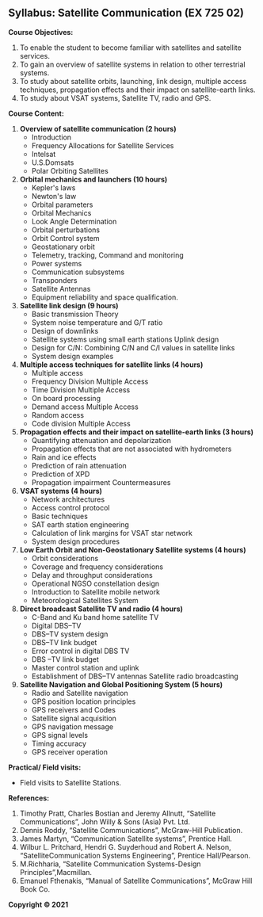 ## Syllabus: Satellite Communication (EX 725 02)

**Course Objectives:**

1. To enable the student to become familiar with satellites and satellite services.
2. To gain an overview of satellite systems in relation to other terrestrial systems.
3. To study about satellite orbits, launching, link design, multiple access techniques, propagation effects and their impact on satellite-earth links.
4. To study about VSAT systems, Satellite TV, radio and GPS.

**Course Content:**

1. **Overview of satellite communication (2 hours)**
    * Introduction
    * Frequency Allocations for Satellite Services 
    * Intelsat 
    * U.S.Domsats
    * Polar Orbiting Satellites
2. **Orbital mechanics and launchers (10 hours)**
    * Kepler's laws
    * Newton's law
    * Orbital parameters
    * Orbital Mechanics
    * Look Angle Determination
    * Orbital perturbations
    * Orbit Control system
    * Geostationary orbit
    * Telemetry, tracking, Command and monitoring
    * Power systems
    * Communication subsystems
    * Transponders
    * Satellite Antennas
    * Equipment reliability and space qualification.
3. **Satellite link design (9 hours)**
    * Basic transmission Theory
    * System noise temperature and G/T ratio
    * Design of downlinks
    * Satellite systems using small earth stations Uplink design
    * Design for C/N: Combining C/N and C/I values in satellite links
    * System design examples
4. **Multiple access techniques for satellite links (4 hours)**
    * Multiple access
    * Frequency Division Multiple Access
    * Time Division Multiple Access
    * On board processing
    * Demand access Multiple Access
    * Random access
    * Code division Multiple Access
5. **Propagation effects and their impact on satellite-earth links (3 hours)**
    * Quantifying attenuation and depolarization
    * Propagation effects that are not associated with hydrometers
    * Rain and ice effects
    * Prediction of rain attenuation
    * Prediction of XPD
    * Propagation impairment Countermeasures
6. **VSAT systems (4 hours)**
    * Network architectures 
    * Access control protocol 
    * Basic techniques 
    * SAT earth station engineering 
    * Calculation of link margins for VSAT star network 
    * System design procedures
7. **Low Earth Orbit and Non-Geostationary Satellite systems (4 hours)**
    * Orbit considerations 
    * Coverage and frequency considerations 
    * Delay and throughput considerations 
    * Operational NGSO constellation design 
    * Introduction to Satellite mobile network
    * Meteorological Satellites System
8. **Direct broadcast Satellite TV and radio (4 hours)**
    * C-Band and Ku band home satellite TV 
    * Digital DBS–TV 
    * DBS–TV system design 
    * DBS–TV link budget
    * Error control in digital DBS TV 
    * DBS –TV link budget 
    * Master control station and uplink 
    * Establishment of DBS–TV antennas Satellite radio broadcasting
9. **Satellite Navigation and Global Positioning System (5 hours)**
    * Radio and Satellite navigation
    * GPS position location principles
    * GPS receivers and Codes 
    * Satellite signal acquisition
    * GPS navigation message
    * GPS signal levels
    * Timing accuracy
    * GPS receiver operation

**Practical/ Field visits:**
* Field visits to Satellite Stations. 

**References:**

1. Timothy Pratt, Charles Bostian and Jeremy Allnutt, “Satellite Communications”, John Willy & Sons (Asia) Pvt. Ltd.
2. Dennis Roddy, “Satellite Communications”, McGraw-Hill Publication.
3. James Martyn, “Communication Satellite systems”, Prentice Hall.
4. Wilbur L. Pritchard, Hendri G. Suyderhoud and Robert A. Nelson,  “SatelliteCommunication Systems Engineering”, Prentice Hall/Pearson.
5. M.Richharia, “Satellite Communication Systems-Design Principles”,Macmillan.
6. Emanuel Fthenakis, “Manual of Satellite Communications”, McGraw  Hill Book Co. 

**Copyright &copy; 2021** 
